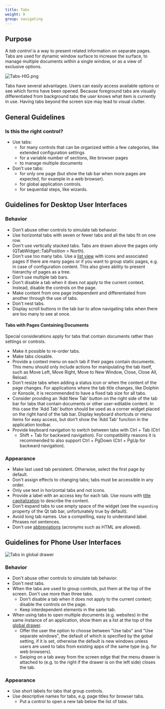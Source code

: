 ```yaml
---
title: Tabs
weight: 9
group: navigating
---
```


Purpose
-------

A *tab control* is a way to present related information on separate
pages. Tabs are used for dynamic window surface to increase the surface,
to manage multiple documents within a single window, or as a view of
exclusive options.

![Tabs-HIG.png](/hig/Tabs-HIG.png)

Tabs have several advantages. Users can easily access available options
or see which forms have been opened. Because foreground tabs are
visually differentiated from background tabs the user knows what item is
currently in use. Having tabs beyond the screen size may lead to visual
clutter.

General Guidelines
------------------

### Is this the right control?

-   Use tabs:
    -   for many controls that can be organized within a few categories,
        like extended configuration settings
    -   for a variable number of sections, like browser pages
    -   to manage multiple documents
-   Don't use tabs:
    -   for only one page (but show the tab bar when more pages are
        expected, for example in a web browser).
    -   for global application controls.
    -   for sequential steps, like wizards.

Guidelines for Desktop User Interfaces
--------------------------------------

### Behavior

-   Don't abuse other controls to simulate tab behavior.
-   Use horizontal tabs with seven or fewer tabs and all the tabs fit on
    one row.
-   Don't use vertically stacked tabs. Tabs are drawn above the pages
    only (QTabWidget::TabPosition = North).
-   Don't use too many tabs. Use a
    [list view](../../editing/list) with
    icons and associated pages if there are many pages or if you want to
    group static pages, e.g. in case of configuration content. This also
    gives ability to present hierarchy of pages as a tree.
-   Don't use multiple tab bars.
-   Don't disable a tab when it does not apply to the current context.
    Instead, disable the controls on the page.
-   Make content from one page independent and differentiated from
    another through the use of tabs.
-   Don't nest tabs.
-   Display scroll buttons in the tab bar to allow navigating tabs when
    there are too many to see at once.

#### Tabs with Pages Containing Documents

Special considerations apply for tabs that contain documents rather than
settings or controls.

-   Make it possible to re-order tabs.
-   Make tabs closable.
-   Provide a context menu on each tab if their pages contain documents.
    This menu should only include actions for manipulating the tab
    itself, such as Move Left, Move Right, Move to New Window, Close,
    Close All, Reload.
-   Don't resize tabs when adding a status icon or when the content of
    the page changes. For applications where the tab title changes, like
    Dolphin or Konsole, it is recommended to have a fixed tab size for
    all tabs.
-   Consider providing an 'Add New Tab' button on the right side of
    the tab bar for tabs that contain documents or other user-editable
    content. In this case the 'Add Tab' button should be used as a
    corner widget placed on the right hand of the tab bar. Display
    keyboard shortcuts or menu items for easy access, but don't show
    the 'Add Tab' function in the application toolbar.
-   Provide keyboard navigation to switch between tabs with Ctrl + Tab
    (Ctrl
    + Shift + Tab for backward navigation). For compatibility reasons
    it is recommended to also support Ctrl + PgDown (Ctrl + PgUp for
    backward navigation).

### Appearance

-   Make last used tab persistent. Otherwise, select the first page by
    default.
-   Don't assign effects to changing tabs; tabs must be accessible in
    any order.
-   Only use text in horizontal tabs and not icons.
-   Provide a label with an access key for each tab. Use nouns with
    [title capitalization](/hig/style/writing/capitalization) to
    describe the content.
-   Don't expand tabs to use empty space of the widget (see the
    `expanding` property of the Qt tab bar, unfortunately true by
    default).
-   Avoid long tab names. Use a compelling, easy to understand label.
    Phrases not sentences.
-   Don't use [abbreviations](/hig/style/writing/wording) (acronyms
    such as HTML are allowed).

Guidelines for Phone User Interfaces
------------------------------------

![Tabs in global drawer](/hig/Tabs_in_drawer.png)

### Behavior

-   Don't abuse other controls to simulate tab behavior.
-   Don't nest tabs.
-   When the tabs are used to group controls, put them at the top of the
    screen. Don't use more than three tabs.
    -   Don't disable a tab when it does not apply to the current
        context; disable the controls on the page.
    -   Keep interdependent elements in the same tab.
-   When using tabs to open multiple documents (e.g. websites) in the
    same instance of an application, show them as a list at the top of
    the [global drawer](../globaldrawer).
    -   Offer the user the option to choose between "Use tabs" and
        "Use separate windows", the default of which is specified by
        the gobal setting, if it is set, otherwise the default is new
        windows unless users are used to tabs from existing apps of the
        same type (e.g. for web browsers).
    -   Swiping on a tab away from the screen edge that the menu drawer
        is attached to (e.g. to the right if the drawer is on the left
        side) closes the tab.

### Appearance

-   Use short labels for tabs that group controls.
-   Use descriptive names for tabs, e.g. page titles for browser tabs.
    -   Put a control to open a new tab below the list of tabs.
